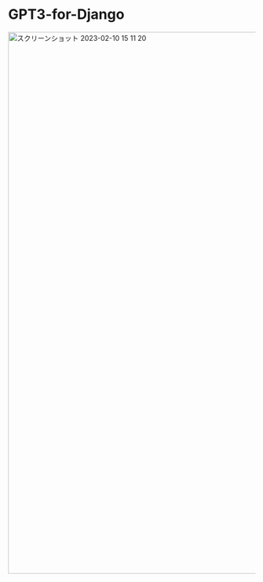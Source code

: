 # GPT3-for-Django
<img width="1105" alt="スクリーンショット 2023-02-10 15 11 20" src="https://user-images.githubusercontent.com/51358770/218127411-e50c5823-b1b6-452c-9ca1-26edb17a30d4.png">
